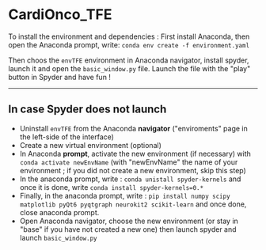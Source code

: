 # CardiOnco_TFE

To install the environment and dependencies :
First install Anaconda, then open the Anaconda prompt, write:
`conda env create -f environment.yaml`

Then choos the `envTFE` environment in Anaconda navigator, install spyder, launch it and open the `basic_window.py` file.
Launch the file with the "play" button in Spyder and have fun !

------

## In case Spyder does not launch
- Uninstall `envTFE` from the Anaconda **navigator** ("enviroments" page in the left-side of the interface)
- Create a new virtual environment (optional)
- In Anaconda **prompt**, activate the new environment (if necessary) with `conda activate newEnvName` (with "newEnvName" the name of your environment ; if you did not create a new environment, skip this step)
- In the anaconda prompt, write : `conda unistall spyder-kernels` and once it is done, write `conda install spyder-kernels=0.*`
- Finally, in the anaconda prompt, write : `pip install numpy scipy matplotlib pyQt6 pyqtgraph neurokit2 scikit-learn` and once done, close anaconda prompt.
- Open Anaconda navigator, choose the new environment (or stay in "base" if you have not created a new one) then launch spyder and launch `basic_window.py`

